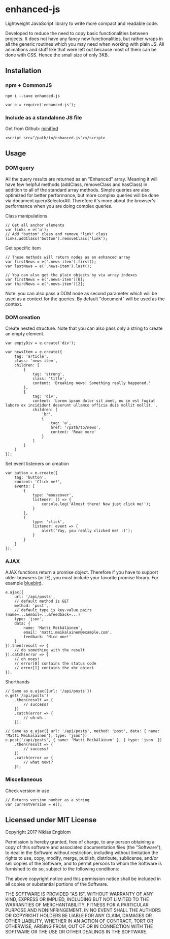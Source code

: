 # enhanced-js

Lightweight JavaScript library to write more compact and readable code.

Developed to reduce the need to copy basic functionalities between projects. It does not have any fancy new functionalities, but rather wraps in all the generic routines which you may need when working with plain JS. All animations and stuff like that were left out because most of them can be done with CSS. Hence the small size of only 3KB.

## Installation

### npm + CommonJS

`npm i --save enhanced-js`
```
var e = require('enhanced-js');
```

### Include as a standalone JS file
Get from Github: [minified](dist/enhanced.js)
```
<script src="/path/to/enhanced.js"></script>
```

## Usage

### DOM query

All the query results are returned as an "Enhanced" array. Meaning it will have few helpful methods (addClass, removeClass and hasClass) in addition to all of the standard array methods. Simple queries are also optimized for better performance, but more complex queries will be done via document.querySelectorAll. Therefore it's more about the browser's performance when you are doing complex queries.

Class manipulations
```
// Get all anchor elements
var links = e('a');
// Add "button" class and remove "link" class
links.addClass('button').removeClass('link');
```

Get specific item
```
// These methods will return nodes as an enhanced array
var firstNews = e('.news-item').first();
var lastNews = e('.news-item').last();

// You can also get the plain objects by via array indexes
var firstNews = e('.news-item')[0];
var thirdNews = e('.news-item')[2];
```

Note: you can also pass a DOM node as second parameter which will be used as a context for the queries. By default "document" will be used as the context.

### DOM creation

Create nested structure. Note that you can also pass only a string to create an empty element.
```
var emptyDiv = e.create('div');

var newsItem = e.create({
    tag: 'article',
    class: 'news-item',
    children: [
        {
            tag: 'strong',
            class: 'title',
            content: 'Breaking news! Something really happened.'
        },
        {
            tag: 'div',
            content: 'Lorem ipsum dolor sit amet, eu in est fugiat labore ex incididunt deserunt ullamco officia duis mollit mollit.',
            children: [
                'br',
                {
                    tag: 'a',
                    href: '/path/to/news',
                    content: 'Read more'
                }
            ]
        }
    ]
});
```

Set event listeners on creation
```
var button = e.create({
    tag: 'button',
    content: 'Click me!',
    events: [
        {
            type: 'mouseover',
            listener: () => {
                console.log('Almost there! Now just click me!');
            }
        },
        {
            type: 'click',
            listener: event => {
                alert('Yay, you really clicked me! :)');
            }
        }
    ]
});
```

### AJAX

AJAX functions return a promise object. Therefore if you have to support older browsers (or IE), you must include your favorite promise library. For example [bluebird](http://bluebirdjs.com/docs/getting-started.html).

```
e.ajax({
    url: '/api/posts',
    // default method is GET
    method: 'post',
    // default type is key-value pairs (name=...&email=...&feedback=...)
    type: 'json',
    data: {
        name: 'Matti Meikäläinen',
        email: 'matti.meikalainen@example.com',
        feedback: 'Nice one!'
    }
}).then(result => {
    // do something with the result
}).catch(error => {
    // oh noes!
    // error[0] contains the status code
    // error[1] contains the xhr object
});
```

Shorthands
```
// Same as e.ajax({url: '/api/posts'})
e.get('/api/posts')
    .then(result => {
        // success!
    })
    .catch(error => {
        // uh-oh..
    });

// Same as e.ajax({ url: '/api/posts', method: 'post', data: { name: 'Matti Meikäläinen'}, type: 'json'})
e.post('/api/posts', { name: 'Matti Meikäläinen' }, { type: 'json' })
    .then(result => {
        // success!
    })
    .catch(error => {
        // what now!?
    });
```

### Miscellaneous

Check version in use
```
// Returns version number as a string
var currentVersion = e();
```

## Licensed under MIT License

Copyright 2017 Niklas Engblom

Permission is hereby granted, free of charge, to any person obtaining a copy of this software and associated documentation files (the "Software"), to deal in the Software without restriction, including without limitation the rights to use, copy, modify, merge, publish, distribute, sublicense, and/or sell copies of the Software, and to permit persons to whom the Software is furnished to do so, subject to the following conditions:

The above copyright notice and this permission notice shall be included in all copies or substantial portions of the Software.

THE SOFTWARE IS PROVIDED "AS IS", WITHOUT WARRANTY OF ANY KIND, EXPRESS OR IMPLIED, INCLUDING BUT NOT LIMITED TO THE WARRANTIES OF MERCHANTABILITY, FITNESS FOR A PARTICULAR PURPOSE AND NONINFRINGEMENT. IN NO EVENT SHALL THE AUTHORS OR COPYRIGHT HOLDERS BE LIABLE FOR ANY CLAIM, DAMAGES OR OTHER LIABILITY, WHETHER IN AN ACTION OF CONTRACT, TORT OR OTHERWISE, ARISING FROM, OUT OF OR IN CONNECTION WITH THE SOFTWARE OR THE USE OR OTHER DEALINGS IN THE SOFTWARE.